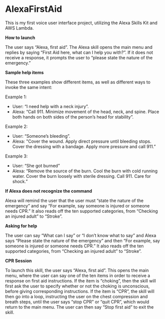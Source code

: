 # AlexaFirstAid

This is my first voice user interface project, utilizing the Alexa Skills Kit and AWS Lambda.

**How to launch**

The user says “Alexa, first aid”. The Alexa skill opens the main menu and replies by saying “First Aid here, what can I help you with?”. If it does not receive a response, it prompts the user to “please state the nature of the emergency.”

**Sample help items**

These three examples show different items, as well as different ways to invoke the same intent:

Example 1:
* User: “I need help with a neck injury”.
* Alexa: “Call 911. Minimize movement of the head, neck, and spine. Place both hands on both sides of the person’s head for stability”.

Example 2:
* User: “Someone’s bleeding”.
* Alexa: "Cover the wound. Apply direct pressure until bleeding stops. Cover the dressing with a bandage. Apply more pressure and call 911.”

Example 3:
* User: “She got burned”
* Alexa: “Remove the source of the burn. Cool the burn with cold running water. Cover the burn loosely with sterile dressing. Call 911. Care for shock.”

**If Alexa does not recognize the command**

Alexa will remind the user that the user must “state the nature of the emergency” and say “For example, say someone is injured or someone needs CPR.” It also reads off the ten supported categories, from “Checking an injured adult” to “Stroke”.

**Asking for help**

The user can say “What can I say” or “I don’t know what to say” and Alexa says “Please state the nature of the emergency” and then “For example, say someone is injured or someone needs CPR.” It also reads off the ten supported categories, from “Checking an injured adult” to “Stroke”.

**CPR Session**

To launch this skill, the user says “Alexa, first aid”. This opens the main menu, where the user can say one of the ten items in order to receive a response on first aid instructions. If the item is “choking”, then the skill will first ask the user to specify whether or not the choking is unconscious, before giving corresponding instructions. If the item is “CPR”, the skill will then go into a loop, instructing the user on the chest compression and breath steps, until the user says “stop CPR” or “quit CPR”, which would return to the main menu. The user can then say “Stop first aid” to exit the skill.
